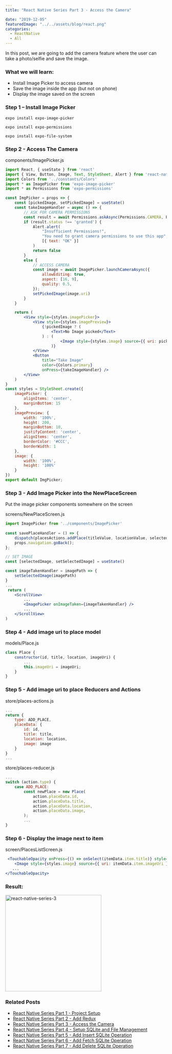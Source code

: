 ```yaml
---
title: "React Native Series Part 3 - Access the Camera"

date: "2019-12-05"
featuredImage: "../../assets/blog/react.png"
categories:
  - ReactNative
  - All
---
```


In this post, we are going to add the camera feature where the user can take a photo/selfie and save the image.


### What we will learn:
- Install Image Picker to access camera
- Save the image inside the app (but not on phone)
- Display the image saved on the screen

### Step 1 – Install Image Picker

```expo install expo-image-picker```

```expo install expo-permissions```

```expo install expo-file-system```

### Step 2 - Access The Camera

<div class="filename">components/ImagePicker.js</div>

```jsx
import React, { useState } from 'react'
import { View, Button, Image, Text, StyleSheet, Alert } from 'react-native'
import Colors from '../constants/Colors'
import * as ImagePicker from 'expo-image-picker'
import * as Permissions from 'expo-permissions'

const ImgPicker = props => {
    const [pickedImage, setPickedImage] = useState()
    const takeImageHandler = async () => {
        // ASK FOR CAMERA PERMISSIONS
        const result = await Permissions.askAsync(Permissions.CAMERA, Permissions.CAMERA_ROLL)
        if (result.status !== 'granted') {
            Alert.alert(
                "Insufficient Permissions!",
                "You need to grant camera permissions to use this app",
                [{ text: "OK" }]
            )
            return false
        }
        else {
            // ACCESS CAMERA
            const image = await ImagePicker.launchCameraAsync({
                allowEditing: true,
                aspect: [16, 9],
                quality: 0.5,
            });
            setPickedImage(image.uri)
        }
    }

    return (
        <View style={styles.imagePicker}>
            <View style={styles.imagePreview}>
                {!pickedImage ? (
                    <Text>No Image picked</Text>
                ) : (
                        <Image style={styles.image} source={{ uri: pickedImage }} />
                    )}
            </View>
            <Button
                title="Take Image"
                color={Colors.primary}
                onPress={takeImageHandler} />
        </View>
    )
}
const styles = StyleSheet.create({
    imagePicker: {
        alignItems: 'center',
        marginBottom: 15
    },
    imagePreview: {
        width: '100%',
        height: 200,
        marginBottom: 10,
        justifyContent: 'center',
        alignItems: 'center',
        borderColor: '#CCC',
        borderWidth: 1
    },
    image: {
        width: '100%',
        height: '100%'
    }
})
export default ImgPicker;
```

### Step 3 - Add Image Picker into the NewPlaceScreen

Put the image picker components somewhere on the screen

<div class="filename">screens/NewPlaceScreen.js</div>

```jsx
import ImagePicker from '../components/ImagePicker'
   
const savePlaceHandler = () => {
    dispatch(placesActions.addPlace(titleValue, locationValue, selectedImage));
    props.navigation.goBack();
};

// SET IMAGE
const [selectedImage, setSelectedImage] = useState()

const imageTakenHandler = imagePath => {
    setSelectedImage(imagePath)
}
...
 return (
    <ScrollView>
        ...
        <ImagePicker onImageTaken={imageTakenHandler} />
        ...
    </ScrollView>
)
```

### Step 4 - Add image uri to place model

<div class="filename">models/Place.js</div>

```jsx
class Place {
    constructor(id, title, location, imageUri) {
        ...
        this.imageUri = imageUri;
    }
}
```

### Step 5 - Add image uri to place Reducers and Actions

<div class="filename">store/places-actions.js</div>

```jsx
...
return {
    type: ADD_PLACE,
    placeData: {
        id: id,
        title: title,
        location: location,
        image: image
    }
}
...
```

<div class="filename">store/places-reducer.js</div>

```jsx
...
switch (action.type) {
    case ADD_PLACE:
        const newPlace = new Place(
            action.placeData.id,
            action.placeData.title,
            action.placeData.location,
            action.placeData.image,
        );
        ...
}
```

### Step 6 - Display the image next to item

<div class="filename">screen/PlacesListScreen.js</div>

```jsx
 <TouchableOpacity onPress={() => onSelect(itemData.item.title)} style={styles.placeItem}>
    <Image style={styles.image} source={{ uri: itemData.item.imageUri }} />
   ...
</TouchableOpacity>
```

### Result:
<img src="../posts/2019-12-05-react-native-series-3.gif" alt="react-native-series-3" width="300"  />

### Related Posts

- [React Native Series Part 1 - Project Setup](/blog/react-native-series-1)
- [React Native Series Part 2 - Add Redux](/blog/react-native-series-2)
- [React Native Series Part 3 - Access the Camera](/blog/react-native-series-3)
- [React Native Series Part 4 - Setup SQLite and File Management](/blog/react-native-series-4)
- [React Native Series Part 5 - Add Insert SQLite Operation](/blog/react-native-series-5)
- [React Native Series Part 6 - Add Fetch SQLite Operation](/blog/react-native-series-6)
- [React Native Series Part 7 - Add Delete SQLite Operation](/blog/react-native-series-7)